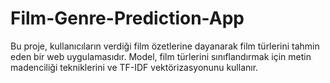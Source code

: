 # Film-Genre-Prediction-App
 Bu proje, kullanıcıların verdiği film özetlerine dayanarak film türlerini tahmin eden bir web uygulamasıdır. Model, film türlerini sınıflandırmak için metin madenciliği tekniklerini ve TF-IDF vektörizasyonunu kullanır.
